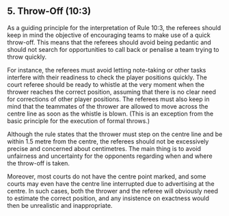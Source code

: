 ## 5. Throw-Off (10:3)

As a guiding principle for the interpretation of Rule 10:3, the referees should keep in mind the
objective of encouraging teams to make use of a quick throw-off. This means that the referees
should avoid being pedantic and should not search for opportunities to call back or penalise a
team trying to throw quickly.

For instance, the referees must avoid letting note-taking or other tasks interfere with their
readiness to check the player positions quickly. The court referee should be ready to whistle at
the very moment when the thrower reaches the correct position, assuming that there is no
clear need for corrections of other player positions. The referees must also keep in mind that
the teammates of the thrower are allowed to move across the centre line as soon as the whistle
is blown. (This is an exception from the basic principle for the execution of formal throws.)

Although the rule states that the thrower must step on the centre line and be within 1.5 metre
from the centre, the referees should not be excessively precise and concerned about
centimetres. The main thing is to avoid unfairness and uncertainty for the opponents regarding
when and where the throw-off is taken.

Moreover, most courts do not have the centre point marked, and some courts may even have
the centre line interrupted due to advertising at the centre. In such cases, both the thrower and
the referee will obviously need to estimate the correct position, and any insistence on
exactness would then be unrealistic and inappropriate.
